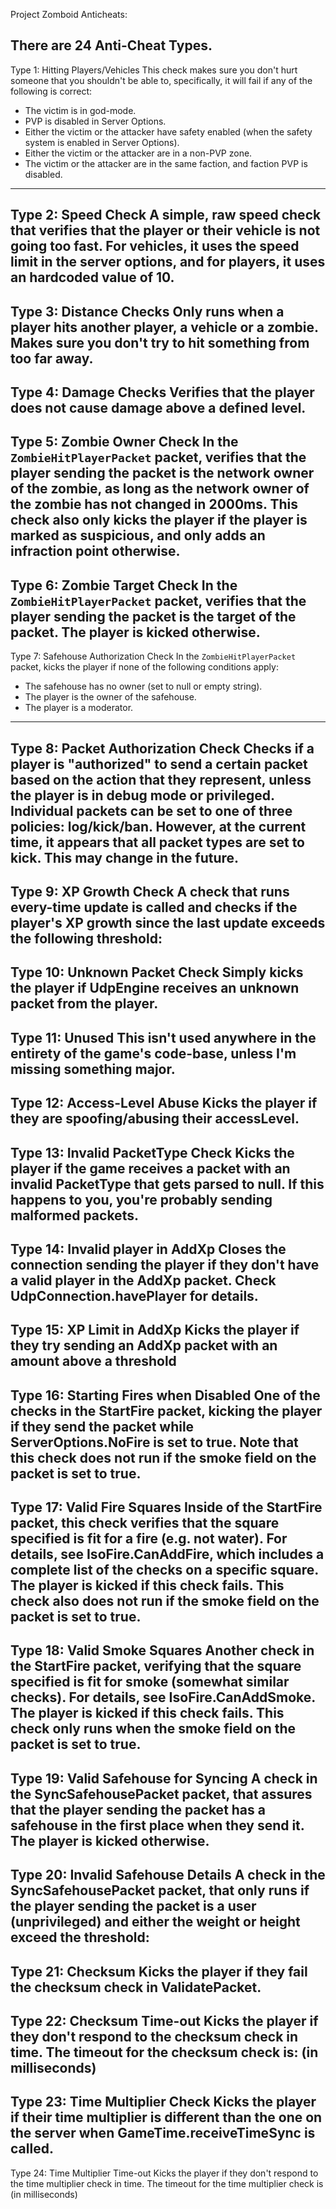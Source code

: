 Project Zomboid Anticheats:

There are 24 Anti-Cheat Types.
---

Type 1: Hitting Players/Vehicles
This check makes sure you don't hurt someone that you shouldn't be able to, specifically, it will fail if any of the following is correct:
- The victim is in god-mode.
- PVP is disabled in Server Options.
- Either the victim or the attacker have safety enabled (when the safety system is enabled in Server Options).
- Either the victim or the attacker are in a non-PVP zone.
- The victim or the attacker are in the same faction, and faction PVP is disabled.
---
Type 2: Speed Check
A simple, raw speed check that verifies that the player or their vehicle is not going too fast. For vehicles, it uses the speed limit in the server options, and for players, it uses an hardcoded value of 10.
---
Type 3: Distance Checks
Only runs when a player hits another player, a vehicle or a zombie. Makes sure you don't try to hit something from too far away.
---
Type 4: Damage Checks
Verifies that the player does not cause damage above a defined level.
---
Type 5: Zombie Owner Check
In the `ZombieHitPlayerPacket` packet, verifies that the player sending the packet is the network owner of the zombie, as long as the network owner of the zombie has not changed in 2000ms. This check also only kicks the player if the player is marked as suspicious, and only adds an infraction point otherwise.
---
Type 6: Zombie Target Check
In the `ZombieHitPlayerPacket` packet, verifies that the player sending the packet is the target of the packet. The player is kicked otherwise.
---
Type 7: Safehouse Authorization Check
In the `ZombieHitPlayerPacket` packet, kicks the player if none of the following conditions apply:
- The safehouse has no owner (set to null or empty string).
- The player is the owner of the safehouse.
- The player is a moderator.
---
Type 8: Packet Authorization Check
Checks if a player is "authorized" to send a certain packet based on the action that they represent, unless the player is in debug mode or privileged.
Individual packets can be set to one of three policies: log/kick/ban. However, at the current time, it appears that all packet types are set to kick. This may change in the future.
---
Type 9: XP Growth Check
A check that runs every-time update is called and checks if the player's XP growth since the last update exceeds the following threshold:
---
Type 10: Unknown Packet Check
Simply kicks the player if UdpEngine receives an unknown packet from the player.
---
Type 11: Unused
This isn't used anywhere in the entirety of the game's code-base, unless I'm missing something major.
---
Type 12: Access-Level Abuse
Kicks the player if they are spoofing/abusing their accessLevel.
---
Type 13: Invalid PacketType Check
Kicks the player if the game receives a packet with an invalid PacketType that gets parsed to null.
If this happens to you, you're probably sending malformed packets.
---
Type 14: Invalid player in AddXp
Closes the connection sending the player if they don't have a valid player in the AddXp packet. Check UdpConnection.havePlayer for details.
---
Type 15: XP Limit in AddXp
Kicks the player if they try sending an AddXp packet with an amount above a threshold
---
Type 16: Starting Fires when Disabled
One of the checks in the StartFire packet, kicking the player if they send the packet while ServerOptions.NoFire is set to true.
Note that this check does not run if the smoke field on the packet is set to true.
---
Type 17: Valid Fire Squares
Inside of the StartFire packet, this check verifies that the square specified is fit for a fire (e.g. not water). For details, see IsoFire.CanAddFire, which includes a complete list of the checks on a specific square. The player is kicked if this check fails.
This check also does not run if the smoke field on the packet is set to true.
---
Type 18: Valid Smoke Squares
Another check in the StartFire packet, verifying that the square specified is fit for smoke (somewhat similar checks). For details, see IsoFire.CanAddSmoke. The player is kicked if this check fails.
This check only runs when the smoke field on the packet is set to true.
---
Type 19: Valid Safehouse for Syncing
A check in the SyncSafehousePacket packet, that assures that the player sending the packet has a safehouse in the first place when they send it. The player is kicked otherwise.
---
Type 20: Invalid Safehouse Details
A check in the SyncSafehousePacket packet, that only runs if the player sending the packet is a user (unprivileged) and either the weight or height exceed the threshold:
---
Type 21: Checksum
Kicks the player if they fail the checksum check in ValidatePacket.
---
Type 22: Checksum Time-out
Kicks the player if they don't respond to the checksum check in time. The timeout for the checksum check is: (in milliseconds)
---
Type 23: Time Multiplier Check
Kicks the player if their time multiplier is different than the one on the server when GameTime.receiveTimeSync is called.
---
Type 24: Time Multiplier Time-out
Kicks the player if they don't respond to the time multiplier check in time. The timeout for the time multiplier check is (in milliseconds)
